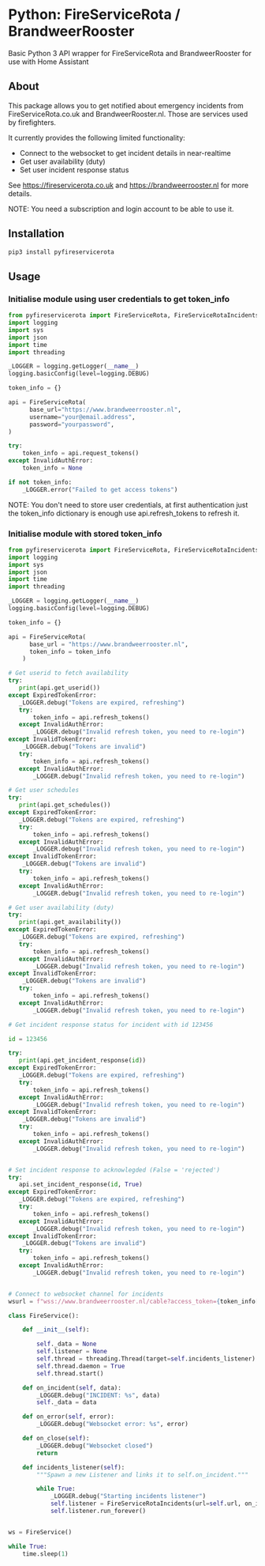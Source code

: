 # Python: FireServiceRota / BrandweerRooster

Basic Python 3 API wrapper for FireServiceRota and BrandweerRooster for use with Home Assistant

## About

This package allows you to get notified about emergency incidents from FireServiceRota.co.uk and BrandweerRooster.nl.
Those are services used by firefighters.

It currently provides the following limited functionality:

- Connect to the websocket to get incident details in near-realtime
- Get user availability (duty)
- Set user incident response status

See https://fireservicerota.co.uk and https://brandweerrooster.nl for more details.

NOTE: You need a subscription and login account to be able to use it.

## Installation

```bash
pip3 install pyfireservicerota
```

## Usage

### Initialise module using user credentials to get token_info
```python
from pyfireservicerota import FireServiceRota, FireServiceRotaIncidents, FireServiceRotaError, ExpiredTokenError, InvalidTokenError, InvalidAuthError
import logging
import sys
import json
import time
import threading

_LOGGER = logging.getLogger(__name__)
logging.basicConfig(level=logging.DEBUG)

token_info = {}

api = FireServiceRota(
      base_url="https://www.brandweerrooster.nl",
      username="your@email.address",
      password="yourpassword",
)

try:
    token_info = api.request_tokens()
except InvalidAuthError:
    token_info = None

if not token_info:
    _LOGGER.error("Failed to get access tokens")
```

NOTE: You don't need to store user credentials, at first authentication just the token_info dictionary is enough use api.refresh_tokens to refresh it.

### Initialise module with stored token_info
```python
from pyfireservicerota import FireServiceRota, FireServiceRotaIncidents, FireServiceRotaError, ExpiredTokenError, InvalidTokenError, InvalidAuthError
import logging
import sys
import json
import time
import threading

_LOGGER = logging.getLogger(__name__)
logging.basicConfig(level=logging.DEBUG)

token_info = {}

api = FireServiceRota(
      base_url = "https://www.brandweerrooster.nl",
      token_info = token_info
    )

# Get userid to fetch availability
try:
   print(api.get_userid())
except ExpiredTokenError:
   _LOGGER.debug("Tokens are expired, refreshing")
   try:
       token_info = api.refresh_tokens()
   except InvalidAuthError:
       _LOGGER.debug("Invalid refresh token, you need to re-login")
except InvalidTokenError:
    _LOGGER.debug("Tokens are invalid")
   try:
       token_info = api.refresh_tokens()
   except InvalidAuthError:
       _LOGGER.debug("Invalid refresh token, you need to re-login")

# Get user schedules
try:
   print(api.get_schedules())
except ExpiredTokenError:
   _LOGGER.debug("Tokens are expired, refreshing")
   try:
       token_info = api.refresh_tokens()
   except InvalidAuthError:
       _LOGGER.debug("Invalid refresh token, you need to re-login")
except InvalidTokenError:
    _LOGGER.debug("Tokens are invalid")
   try:
       token_info = api.refresh_tokens()
   except InvalidAuthError:
       _LOGGER.debug("Invalid refresh token, you need to re-login")

# Get user availability (duty)
try:
   print(api.get_availability())
except ExpiredTokenError:
   _LOGGER.debug("Tokens are expired, refreshing")
   try:
       token_info = api.refresh_tokens()
   except InvalidAuthError:
       _LOGGER.debug("Invalid refresh token, you need to re-login")
except InvalidTokenError:
    _LOGGER.debug("Tokens are invalid")
   try:
       token_info = api.refresh_tokens()
   except InvalidAuthError:
       _LOGGER.debug("Invalid refresh token, you need to re-login")

# Get incident response status for incident with id 123456

id = 123456

try:
   print(api.get_incident_response(id))
except ExpiredTokenError:
   _LOGGER.debug("Tokens are expired, refreshing")
   try:
       token_info = api.refresh_tokens()
   except InvalidAuthError:
       _LOGGER.debug("Invalid refresh token, you need to re-login")
except InvalidTokenError:
    _LOGGER.debug("Tokens are invalid")
   try:
       token_info = api.refresh_tokens()
   except InvalidAuthError:
       _LOGGER.debug("Invalid refresh token, you need to re-login")


# Set incident response to acknowlegded (False = 'rejected')
try:
   api.set_incident_response(id, True)
except ExpiredTokenError:
   _LOGGER.debug("Tokens are expired, refreshing")
   try:
       token_info = api.refresh_tokens()
   except InvalidAuthError:
       _LOGGER.debug("Invalid refresh token, you need to re-login")
except InvalidTokenError:
    _LOGGER.debug("Tokens are invalid")
   try:
       token_info = api.refresh_tokens()
   except InvalidAuthError:
       _LOGGER.debug("Invalid refresh token, you need to re-login")


# Connect to websocket channel for incidents
wsurl = f"wss://www.brandweerrooster.nl/cable?access_token={token_info['access_token']}"

class FireService():

    def __init__(self):

        self._data = None
        self.listener = None
        self.thread = threading.Thread(target=self.incidents_listener)
        self.thread.daemon = True
        self.thread.start()

    def on_incident(self, data):
        _LOGGER.debug("INCIDENT: %s", data)
        self._data = data

    def on_error(self, error):
        _LOGGER.debug("Websocket error: %s", error)

    def on_close(self):
        _LOGGER.debug("Websocket closed")
        return

    def incidents_listener(self):
        """Spawn a new Listener and links it to self.on_incident."""

        while True:
            _LOGGER.debug("Starting incidents listener")
            self.listener = FireServiceRotaIncidents(url=self.url, on_incident=self.on_incident, on_error=self.on_error, on_close=self.on_close)
            self.listener.run_forever()


ws = FireService()

while True:
    time.sleep(1)
```

